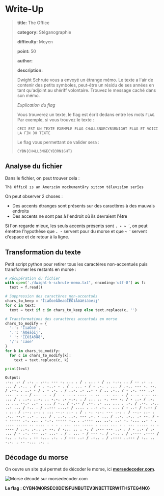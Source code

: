 # Write-Up
> **title:** The Office
>
> **category:** Stéganographie
>
> **difficulty:** Moyen
>
> **point:** 50
>
> **author:**
>
> **description:**
>
> Dwight Schrute vous a envoyé un étrange mémo. Le texte a l'air de contenir des petits symboles, peut-être un résidu de ses années en tant qu'adjoint au shériff volontaire. Trouvez le message caché dans son mémo.
>
> *Explication du flag*
>
> Vous trouverez un texte, le flag est écrit dedans entre les mots `FLAG`. Par exemple, si vous trouvez le texte :
>
> ```
> CECI EST UN TEXTE EXEMPLE FLAG CH4LL3NGECYB3RN1GHT FLAG ET VOICI LA FIN DU TEXTE
> ```
>
> Le flag vous permettant de valider sera :
>
> ```
> CYBN{CH4LL3NGECYB3RN1GHT}
> ```

## Analyse du fichier

Dans le fichier, on peut trouver cela :

```
Thė Offıcē ıs an Ȧmerıcȧn mockumentãry sıtcom tėlevısīon serĩes
```

On peut observer 2 choses :
- Des accents étranges sont présents sur des caractères à des mauvais endroits
- Des accents ne sont pas à l'endroit où ils devraient l'être

Si l'on regarde mieux, les seuls accents présents sont **`. - ~ ˊ`**, on peut émettre l'hypothèse que **`. -`** servent pour du morse et que **`~ ˊ`** servent d'espace et de retour à la ligne.


## Transformation du texte

Petit script python pour retirer tous les caractères non-accentués puis transformer les restants en morse :

```python
# Récupération du fichier
with open('./dwight-k-schrute-memo.txt', encoding='utf-8') as f:
  text = f.read()

# Suppression des caractères non-accentués
chars_to_keep = 'ĪīāŌōēȦȮėȧȯĨẼÕĩÃõãẽíáóéij'
for c in text:
  text = text if c in chars_to_keep else text.replace(c, '')

# Transformations des caractères accentués en morse
chars_to_modify = {
  '-': 'ĪīāŌōē',
  '.': 'ȦȮėȧȯij',
  ' ': 'ĨẼÕĩÃõãẽ',
  '/': 'íáóé'
}
for k in chars_to_modify:
  for c in chars_to_modify[k]:
    text = text.replace(c, k)

print(text)
```

```
Output:
.-.. .- / .-. . .--. --- -. ... . / . ... - / .. -.-. .. / -- .- .. ... / .-.. . / - . -..- - . / . ... - / - .-. . ... / .-.. --- -. --. / .--. . ..- - / . - .-. . / ..-. .- ..- - / .. .-.. / - .-. --- ..- ...- . .-. / ..- -. . / - . -.-. .... -. .. --.- ..- . / .--. .-.. ..- ... / . ..-. ..-. .. -.-. .- -.-. . / ... .. -. --- -. / - ..- / .-. .. ... --.- ..- . ... / -.. / -.-- / .--. .- ... ... . .-. / .--. .-.. ..- ... / -.. . / ..--- ....- / .... . ..- .-. . ... / - ..- / -.-- / . ... / .--. .-. . ... --.- ..- . / . -. -.-. --- .-. . / --.- ..- . .-.. --.- ..- . ... / . ..-. ..-. --- .-. - ... / ..-. .-.. .- --. / -- ----- .-. ... . -.-. ----- -.. . .---- ... ..-. ..- -. -... ..- - . ...- ...-- -. -... . - - . .-. .-- .---- - .... ... - . --. ....- -. ----- / ..-. .-.. .- --. / -... .. . -. / .--- --- ..- . / - ..- / .- ... / - .-. --- ..- ...- . / . ... - / --- -. / .-.. . / .---- .---- / -.. . -.-. . -- -... .-. . / --- ..- / .-.. . / .---- ..--- / -.. .. -.-. . -- -... .-. .
```


## Décodage du morse

On ouvre un site qui permet de décoder le morse, ici **[morsedecoder.com](https://morsedecoder.com)**.

![Morse décodé sur morsedecoder.com](images/flag.png)

**Le flag : CYBN{M0RSEC0DE1SFUNBUTEV3NBETTERW1THSTEG4N0}**
